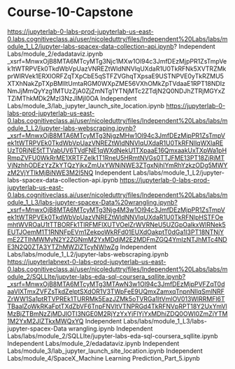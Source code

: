 # Course-10-Capstone
https://jupyterlab-0-labs-prod-jupyterlab-us-east-0.labs.cognitiveclass.ai/user/nicoleduttry/files/Independent%20Labs/labs/module_1_L2/jupyter-labs-spacex-data-collection-api.ipynb?
Independent Labs/module_2/edadataviz.ipynb
_xsrf=MnwxOjB8MTA6MTcyMTg3Njc1MXw1Ol94c3JmfDEzMjpPR1ZsTmpVek1tWTRPVEk0TkdWbVpUazVNREZtWldNNVlqUXdaR1U0TkRFNk5XVTRZMkprWlRVek1ERXlORFZqTXpCbE5qSTFZVGhqTXpsaE9USTNPVE0yTkRZMU5XTXhNakZpTXpBMlltUmtaRGM0WXpZME56VXhOMkZpTVdaaE1RPT18NDIzNmJjMmQyYzg1MTUzZjA0ZjZmNTg1YTNjMTc2ZTdjN2Q0NDJhZTRjMGYxZTZiMThkMDk2MzI3NzJlMjI0OA
Independent Labs/module_3/lab_jupyter_launch_site_location.ipynb
https://jupyterlab-0-labs-prod-jupyterlab-us-east-0.labs.cognitiveclass.ai/user/nicoleduttry/files/Independent%20Labs/labs/module_1_L2/jupyter-labs-webscraping.ipynb?_xsrf=MnwxOjB8MTA6MTcyMTg3NjgzMHw1Ol94c3JmfDEzMjpPR1ZsTmpVek1tWTRPVEk0TkdWbVpUazVNREZtWldNNVlqUXdaR1U0TkRFNllqWXlaREUzT0RjNE5tTTVabUV6TVdFNE1qWXdNekU1TXpaaE16QmxaakUxTXpWa1pHRmpZVFU0WkRrME1XRTFZelk1T1RneU5HRmtNVGs0TTJFME13PT18ZjRjMTVjNzhhODEzYzZkYTQzYjkxZmUxYWNjNWE3ZTgxNjhlYmRhYzkzODg5MWYzM2VjYTlkMjBiNWE3M2I5NQ
Independent Labs/labs/module_1_L2/jupyter-labs-spacex-data-collection-api.ipynb
https://jupyterlab-0-labs-prod-jupyterlab-us-east-0.labs.cognitiveclass.ai/user/nicoleduttry/files/Independent%20Labs/labs/module_1_L3/labs-jupyter-spacex-Data%20wrangling.ipynb?_xsrf=MnwxOjB8MTA6MTcyMTg3Njg4M3w1Ol94c3JmfDEzMjpPR1ZsTmpVek1tWTRPVEk0TkdWbVpUazVNREZtWldNNVlqUXdaR1U0TkRFNlpHSTFOemhtWVROaU1tTTBORFk1TlRFMFlXUTVOelZrWVRNeU5UZGpOalkxWlRNek5EUTJOemM1T1RNNFpEVm1ZekpoWkRFd01EUXdOakptT0dGa1l3PT18NTNjYmE2ZTlhMWMyN2Y2ZGNmM2YxMDdjM2E2MDFmZGQ4YmIzNTJhMTc4NDE3N2Q0ZTA3YTZhMWZlZTcyNWIwZg
Independent Labs/labs/module_1_L2/jupyter-labs-webscraping.ipynb
https://jupyterlabnext-0-labs-prod-jupyterlab-us-east-0.labs.cognitiveclass.ai/user/nicoleduttry/files/Independent%20Labs/labs/module_2/SQLLIte/jupyter-labs-eda-sql-coursera_sqllite.ipynb?_xsrf=MnwxOjB8MTA6MTcyMTg3MTAwN3w1Ol94c3JmfDEzMjpPVFZqT0daaVlXTmxZVFZsTkdZelptSXdOR1V3TWpFeE9UQmxZamxqTnpnNllqSmlNRFZrWW1Sa1ptRTVPREk1TURRMk5EazJZMk5oTVRGa1ltVmlOV013WlRRMFl6TTBaalZoWkRKaFptTXdZbVF6TnpFNVltVTNPRGd4TkRFNVpRPT18Y2UxYmVlMzBjZTBmNzZjMDJlOTI3NGE0M2RjYzYxYjFlYjYxMDhiZDQ0OWI0ZmZjYTM1M2YxM2JlZTkxMWQxYQ
Independent Labs/labs/module_1_L3/labs-jupyter-spacex-Data wrangling.ipynb
Independent Labs/labs/module_2/SQLLIte/jupyter-labs-eda-sql-coursera_sqllite.ipynb
Independent Labs/module_2/edadataviz.ipynb 
Independent Labs/module_3/lab_jupyter_launch_site_location.ipynb
Independent Labs/module_4/SpaceX_Machine Learning Prediction_Part_5.ipynb

